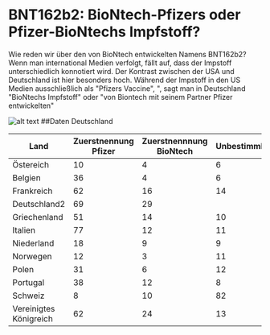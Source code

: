 # BNT162b2: BioNtech-Pfizers oder Pfizer-BioNtechs Impfstoff?

Wie reden wir über den von BioNtech entwickelten Namens BNT162b2?
Wenn man international Medien verfolgt, fällt auf, dass der Impstoff unterschiedlich konnotiert wird. Der Kontrast zwischen der USA und Deutschland ist hier besonders hoch.
Während der Impstoff in den US Medien ausschließlich als "Pfizers Vaccine", ", sagt man in Deutschland "BioNtechs Impfstoff" oder "von Biontech mit seinem Partner Pfizer entwickelten"


![alt text](https://cdn.searchenginejournal.com/wp-content/uploads/2020/05/reverse-image-search-your-complete-guide-5ef5f5435f949-1520x800.png)
##Daten
Deutschland 


| Land | Zuerstnennung Pfizer | Zuerstnennnung BioNtech | Unbestimmbar
| ---         |     ---      |     ---      |     ---      |
|Östereich|10|4|6
|Belgien|36|4|6
|Frankreich|62|16|14
|Deutschland2|69|29
|Griechenland|51|14|10
|Italien|77|12|11
|Niederland|18|9|9|
|Norwegen|12|3|11
|Polen|31|6|12
|Portugal|38|12|8
|Schweiz|8|10|82
|Vereinigtes Königreich|62|24|13
